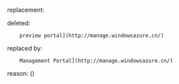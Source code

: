 replacement:

deleted:

		preview portal](http://manage.windowsazure.cn/)

replaced by:

		Management Portal](http://manage.windowsazure.cn/)

reason: ()

